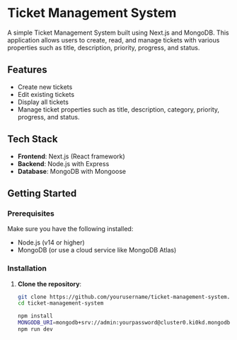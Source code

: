 # Ticket Management System

A simple Ticket Management System built using Next.js and MongoDB. This application allows users to create, read, and manage tickets with various properties such as title, description, priority, progress, and status.

## Features

- Create new tickets
- Edit existing tickets
- Display all tickets
- Manage ticket properties such as title, description, category, priority, progress, and status.

## Tech Stack

- **Frontend**: Next.js (React framework)
- **Backend**: Node.js with Express
- **Database**: MongoDB with Mongoose

## Getting Started

### Prerequisites

Make sure you have the following installed:

- Node.js (v14 or higher)
- MongoDB (or use a cloud service like MongoDB Atlas)

### Installation

1. **Clone the repository**:

   ```bash
   git clone https://github.com/yourusername/ticket-management-system.git
   cd ticket-management-system

   npm install
   MONGODB_URI=mongodb+srv://admin:yourpassword@cluster0.ki0kd.mongodb.net/TicketDB
   npm run dev
   ```
